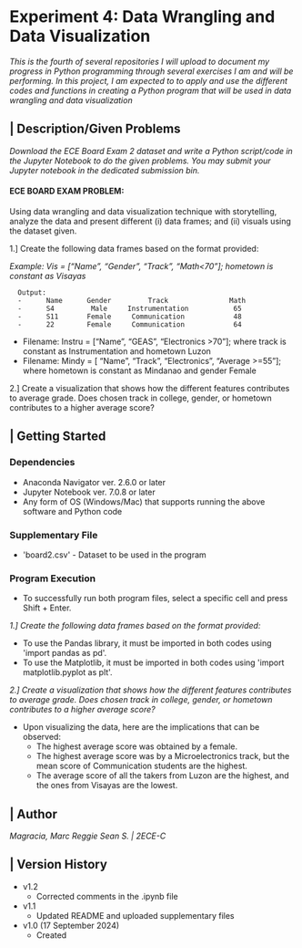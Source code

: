 # Experiment 4: Data Wrangling and Data Visualization

_This is the fourth of several repositories I will upload to document my progress in Python programming through several exercises I am and will be performing. In this project, I am expected to to apply and use the different codes and functions in creating a Python program that will be used in data wrangling and data visualization_

## | Description/Given Problems
_Download the ECE Board Exam 2 dataset and write a Python script/code in the Jupyter Notebook to do the given problems. You may submit your Jupyter notebook in the dedicated submission bin._

#### ECE BOARD EXAM PROBLEM: 
Using data wrangling and data visualization technique with storytelling, analyze the data and present different (i) data frames; and (ii) visuals using the dataset given. 

1.] Create the following data frames based on the format provided: 

_Example: Vis = [“Name”, “Gender”, “Track”, “Math<70”]; hometown is constant as Visayas_ 

      Output: 
      -      Name      Gender         Track               Math
      -      S4         Male     Instrumentation           65
      -      S11       Female     Communication            48
      -      22        Female     Communication            64

- Filename: Instru = [“Name”, “GEAS”, “Electronics >70”]; where track is constant as 
Instrumentation and hometown Luzon 
- Filename: Mindy = [ “Name”, “Track”, “Electronics”, “Average >=55”]; where hometown is constant as Mindanao and gender Female 

2.] Create a visualization that shows how the different features contributes to average grade. Does chosen track in college, gender, or hometown contributes to a higher average score? 

## | Getting Started

### Dependencies
* Anaconda Navigator ver. 2.6.0 or later
* Jupyter Notebook ver. 7.0.8 or later
* Any form of OS (Windows/Mac) that supports running the above software and Python code

### Supplementary File
* 'board2.csv' - Dataset to be used in the program

### Program Execution
* To successfully run both program files, select a specific cell and press Shift + Enter.

_1.] Create the following data frames based on the format provided:_
* To use the Pandas library, it must be imported in both codes using 'import pandas as pd'.
* To use the Matplotlib, it must be imported in both codes using 'import matplotlib.pyplot as plt'.

_2.] Create a visualization that shows how the different features contributes to average grade. Does chosen track in college, gender, or hometown contributes to a higher average score?_
* Upon visualizing the data, here are the implications that can be observed:
  * The highest average score was obtained by a female.
  * The highest average score was by a Microelectronics track, but the mean score of Communication students are the highest.
  * The average score of all the takers from Luzon are the highest, and the ones from Visayas are the lowest.


## | Author
_Magracia, Marc Reggie Sean S. | 2ECE-C_

## | Version History
* v1.2
  * Corrected comments in the .ipynb file
* v1.1
  * Updated README and uploaded supplementary files         
* v1.0 (17 September 2024)
  * Created 
